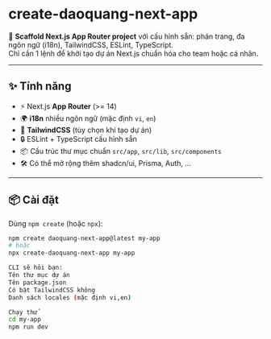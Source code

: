 <!-- @format -->

# create-daoquang-next-app

🚀 **Scaffold Next.js App Router project** với cấu hình sẵn: phân trang, đa ngôn ngữ (i18n), TailwindCSS, ESLint, TypeScript.  
Chỉ cần 1 lệnh để khởi tạo dự án Next.js chuẩn hóa cho team hoặc cá nhân.

---

## ✨ Tính năng

- ⚡ Next.js **App Router** (>= 14)
- 🌍 **i18n** nhiều ngôn ngữ (mặc định `vi`, `en`)
- 🎨 **TailwindCSS** (tùy chọn khi tạo dự án)
- 🔒 ESLint + TypeScript cấu hình sẵn
- 📦 Cấu trúc thư mục chuẩn `src/app`, `src/lib`, `src/components`
- 🛠 Có thể mở rộng thêm shadcn/ui, Prisma, Auth, …

---

## 📦 Cài đặt

Dùng `npm create` (hoặc `npx`):

```bash
npm create daoquang-next-app@latest my-app
# hoặc
npx create-daoquang-next-app my-app

CLI sẽ hỏi bạn:
Tên thư mục dự án
Tên package.json
Có bật TailwindCSS không
Danh sách locales (mặc định vi,en)

Chạy thử
cd my-app
npm run dev

```
